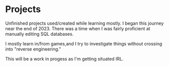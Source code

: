 # Projects
Unfinished projects used/created while learning mostly.
I began this journey near the end of 2023. There was a time when I was fairly proficient at manually editing SQL databases. 

I mostly learn in/from games,and I try to investigate things without crossing into "reverse engineering."

This will be a work in progess as I'm getting situated IRL.
